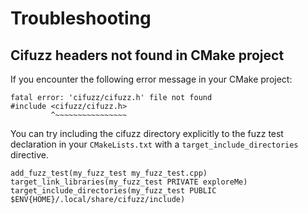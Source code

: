 # Troubleshooting

## Cifuzz headers not found in CMake project

If you encounter the following error message in your CMake project:

```
fatal error: 'cifuzz/cifuzz.h' file not found
#include <cifuzz/cifuzz.h>
         ^~~~~~~~~~~~~~~~~
```

You can try including the cifuzz directory explicitly to the fuzz test
declaration in your `CMakeLists.txt` with a `target_include_directories` directive.

```
add_fuzz_test(my_fuzz_test my_fuzz_test.cpp)
target_link_libraries(my_fuzz_test PRIVATE exploreMe)
target_include_directories(my_fuzz_test PUBLIC $ENV{HOME}/.local/share/cifuzz/include)
```
